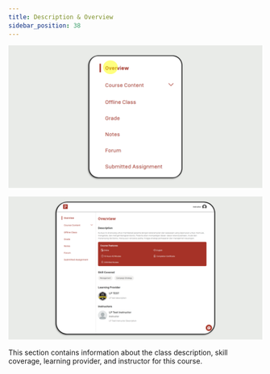 ```yaml
---
title: Description & Overview
sidebar_position: 38
---
```

![](/img/description-skills_ins-eng-1.png)

![](/img/description-skills_ins-eng-2.png)

This section contains information about the class description, skill coverage, learning provider, and instructor for this course.
